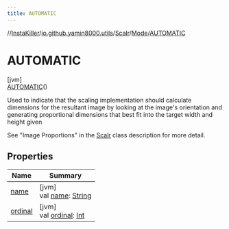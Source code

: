 ```yaml
---
title: AUTOMATIC
---
```

//[InstaKiller](../../../../../index.html)/[io.github.yamin8000.utils](../../../index.html)/[Scalr](../../index.html)/[Mode](../index.html)/[AUTOMATIC](index.html)



# AUTOMATIC



[jvm]\
[AUTOMATIC](index.html)()



Used to indicate that the scaling implementation should calculate dimensions for the resultant image by looking at the image's orientation and generating proportional dimensions that best fit into the target width and height given



See "Image Proportions" in the [Scalr](../../index.html) class description for more detail.



## Properties


| Name | Summary |
|---|---|
| [name](../../-rotation/-c-w_90/index.html#-372974862%2FProperties%2F863300109) | [jvm]<br>val [name](../../-rotation/-c-w_90/index.html#-372974862%2FProperties%2F863300109): [String](https://kotlinlang.org/api/latest/jvm/stdlib/kotlin/-string/index.html) |
| [ordinal](../../-rotation/-c-w_90/index.html#-739389684%2FProperties%2F863300109) | [jvm]<br>val [ordinal](../../-rotation/-c-w_90/index.html#-739389684%2FProperties%2F863300109): [Int](https://kotlinlang.org/api/latest/jvm/stdlib/kotlin/-int/index.html) |

